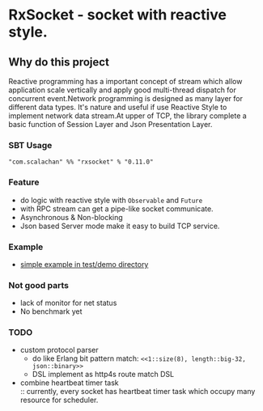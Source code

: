 # RxSocket - socket with reactive style.

## Why do this project
Reactive programming has a important concept of stream which allow application scale vertically and apply good multi-thread dispatch for concurrent event.Network programming is designed as many layer for different data types. It's nature and useful if use Reactive Style to implement network data stream.At upper of TCP, the library complete a basic function of Session Layer and Json Presentation Layer.

### SBT Usage
```
"com.scalachan" %% "rxsocket" % "0.11.0"
```

### Feature
- do logic with reactive style with `Observable` and `Future`
- with RPC stream can get a pipe-like socket communicate.
- Asynchronous & Non-blocking
- Json based Server mode make it easy to build TCP service.

### Example
- [simple example in test/demo directory](https://github.com/LoranceChen/RxSocket/tree/master/src/test/scala/demo)

### Not good parts
- lack of monitor for net status
- No benchmark yet

### TODO
- custom protocol parser
 	- do like Erlang bit pattern match: `<<1::size(8), length::big-32, json::binary>>`
 	- DSL implement as http4s route match DSL
- combine heartbeat timer task  
:: currently, every socket has heartbeat timer task which occupy many resource for scheduler.